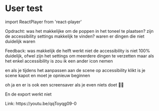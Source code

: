 # User test
import ReactPlayer from 'react-player'

Opdracht:
was het makkelijke om de poppen in het toneel te plaatsen?
zijn de accessibility settings makkelijk te vinden?
waren er dingen die niet duidelijk waren

Feedback:
was makkelijk
de helft werkt niet
de accessibility is niet 100% duidelijk, ofwel zijn het settings om meerdere dingen te verzetten maar als het enkel accessibility is zou ik een ander icon nemen

en als je tijdens het aanpassen aan de scene op accessibility klikt is je scene kapot en moet je opnieuw beginnen

oh ja en er is ook een screensaver als je even niets doet 👍🏻

En de export werkt niet

<ReactPlayer playing controls url='/assets/video/Usertest3.mp4' />
Link: https://youtu.be/qqToyqg09-0